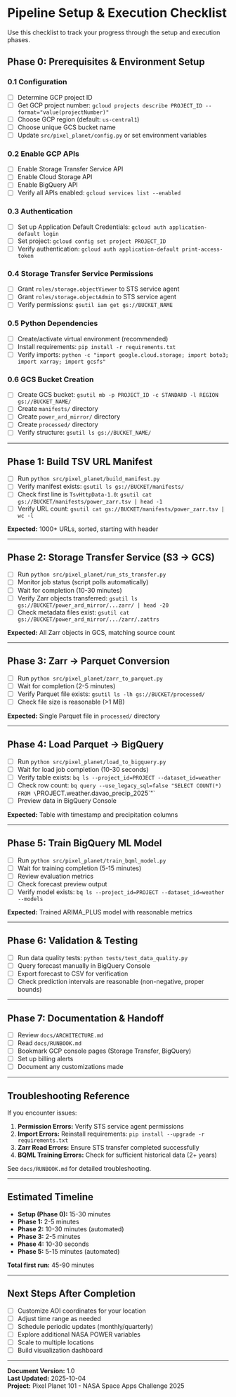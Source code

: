# Pipeline Setup & Execution Checklist

Use this checklist to track your progress through the setup and execution phases.

## Phase 0: Prerequisites & Environment Setup

### 0.1 Configuration
- [ ] Determine GCP project ID
- [ ] Get GCP project number: `gcloud projects describe PROJECT_ID --format="value(projectNumber)"`
- [ ] Choose GCP region (default: `us-central1`)
- [ ] Choose unique GCS bucket name
- [ ] Update `src/pixel_planet/config.py` or set environment variables

### 0.2 Enable GCP APIs
- [ ] Enable Storage Transfer Service API
- [ ] Enable Cloud Storage API
- [ ] Enable BigQuery API
- [ ] Verify all APIs enabled: `gcloud services list --enabled`

### 0.3 Authentication
- [ ] Set up Application Default Credentials: `gcloud auth application-default login`
- [ ] Set project: `gcloud config set project PROJECT_ID`
- [ ] Verify authentication: `gcloud auth application-default print-access-token`

### 0.4 Storage Transfer Service Permissions
- [ ] Grant `roles/storage.objectViewer` to STS service agent
- [ ] Grant `roles/storage.objectAdmin` to STS service agent
- [ ] Verify permissions: `gsutil iam get gs://BUCKET_NAME`

### 0.5 Python Dependencies
- [ ] Create/activate virtual environment (recommended)
- [ ] Install requirements: `pip install -r requirements.txt`
- [ ] Verify imports: `python -c "import google.cloud.storage; import boto3; import xarray; import gcsfs"`

### 0.6 GCS Bucket Creation
- [ ] Create GCS bucket: `gsutil mb -p PROJECT_ID -c STANDARD -l REGION gs://BUCKET_NAME/`
- [ ] Create `manifests/` directory
- [ ] Create `power_ard_mirror/` directory
- [ ] Create `processed/` directory
- [ ] Verify structure: `gsutil ls gs://BUCKET_NAME/`

---

## Phase 1: Build TSV URL Manifest

- [ ] Run `python src/pixel_planet/build_manifest.py`
- [ ] Verify manifest exists: `gsutil ls gs://BUCKET/manifests/`
- [ ] Check first line is `TsvHttpData-1.0`: `gsutil cat gs://BUCKET/manifests/power_zarr.tsv | head -1`
- [ ] Verify URL count: `gsutil cat gs://BUCKET/manifests/power_zarr.tsv | wc -l`

**Expected:** 1000+ URLs, sorted, starting with header

---

## Phase 2: Storage Transfer Service (S3 → GCS)

- [ ] Run `python src/pixel_planet/run_sts_transfer.py`
- [ ] Monitor job status (script polls automatically)
- [ ] Wait for completion (10-30 minutes)
- [ ] Verify Zarr objects transferred: `gsutil ls gs://BUCKET/power_ard_mirror/...zarr/ | head -20`
- [ ] Check metadata files exist: `gsutil cat gs://BUCKET/power_ard_mirror/.../zarr/.zattrs`

**Expected:** All Zarr objects in GCS, matching source count

---

## Phase 3: Zarr → Parquet Conversion

- [ ] Run `python src/pixel_planet/zarr_to_parquet.py`
- [ ] Wait for completion (2-5 minutes)
- [ ] Verify Parquet file exists: `gsutil ls -lh gs://BUCKET/processed/`
- [ ] Check file size is reasonable (>1 MB)

**Expected:** Single Parquet file in `processed/` directory

---

## Phase 4: Load Parquet → BigQuery

- [ ] Run `python src/pixel_planet/load_to_bigquery.py`
- [ ] Wait for load job completion (10-30 seconds)
- [ ] Verify table exists: `bq ls --project_id=PROJECT --dataset_id=weather`
- [ ] Check row count: `bq query --use_legacy_sql=false "SELECT COUNT(*) FROM \`PROJECT.weather.davao_precip_2025\`"`
- [ ] Preview data in BigQuery Console

**Expected:** Table with timestamp and precipitation columns

---

## Phase 5: Train BigQuery ML Model

- [ ] Run `python src/pixel_planet/train_bqml_model.py`
- [ ] Wait for training completion (5-15 minutes)
- [ ] Review evaluation metrics
- [ ] Check forecast preview output
- [ ] Verify model exists: `bq ls --project_id=PROJECT --dataset_id=weather --models`

**Expected:** Trained ARIMA_PLUS model with reasonable metrics

---

## Phase 6: Validation & Testing

- [ ] Run data quality tests: `python tests/test_data_quality.py`
- [ ] Query forecast manually in BigQuery Console
- [ ] Export forecast to CSV for verification
- [ ] Check prediction intervals are reasonable (non-negative, proper bounds)

---

## Phase 7: Documentation & Handoff

- [ ] Review `docs/ARCHITECTURE.md`
- [ ] Read `docs/RUNBOOK.md`
- [ ] Bookmark GCP console pages (Storage Transfer, BigQuery)
- [ ] Set up billing alerts
- [ ] Document any customizations made

---

## Troubleshooting Reference

If you encounter issues:

1. **Permission Errors:** Verify STS service agent permissions
2. **Import Errors:** Reinstall requirements: `pip install --upgrade -r requirements.txt`
3. **Zarr Read Errors:** Ensure STS transfer completed successfully
4. **BQML Training Errors:** Check for sufficient historical data (2+ years)

See `docs/RUNBOOK.md` for detailed troubleshooting.

---

## Estimated Timeline

- **Setup (Phase 0):** 15-30 minutes
- **Phase 1:** 2-5 minutes
- **Phase 2:** 10-30 minutes (automated)
- **Phase 3:** 2-5 minutes
- **Phase 4:** 10-30 seconds
- **Phase 5:** 5-15 minutes (automated)

**Total first run:** 45-90 minutes

---

## Next Steps After Completion

- [ ] Customize AOI coordinates for your location
- [ ] Adjust time range as needed
- [ ] Schedule periodic updates (monthly/quarterly)
- [ ] Explore additional NASA POWER variables
- [ ] Scale to multiple locations
- [ ] Build visualization dashboard

---

**Document Version:** 1.0  
**Last Updated:** 2025-10-04  
**Project:** Pixel Planet 101 - NASA Space Apps Challenge 2025

